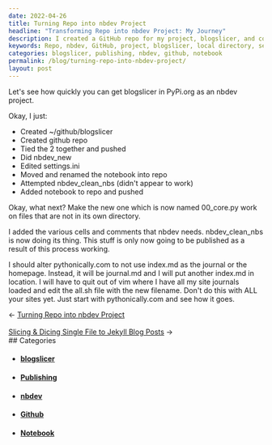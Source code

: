 ```yaml
---
date: 2022-04-26
title: Turning Repo into nbdev Project
headline: "Transforming Repo into nbdev Project: My Journey"
description: I created a GitHub repo for my project, blogslicer, and connected it to my local directory. After editing the settings.ini file, I moved and renamed the notebook into the repo, added the necessary cells and comments for nbdev, and attempted to publish the project. Finally, I altered pythonically.com to not use index.md as the journal. Read my blog post to learn how I did it!
keywords: Repo, nbdev, GitHub, project, blogslicer, local directory, settings.ini, notebook, cells, comments, publishing, pythonically.com, journal
categories: blogslicer, publishing, nbdev, github, notebook
permalink: /blog/turning-repo-into-nbdev-project/
layout: post
---
```



Let's see how quickly you can get blogslicer in PyPi.org as an nbdev project.

Okay, I just:

- Created ~/github/blogslicer
- Created github repo
- Tied the 2 together and pushed
- Did nbdev_new
- Edited settings.ini
- Moved and renamed the notebook into repo
- Attempted nbdev_clean_nbs (didn't appear to work)
- Added notebook to repo and pushed

Okay, what next? Make the new one which is now named 00_core.py work on files
that are not in its own directory.

I added the various cells and comments that nbdev needs. nbdev_clean_nbs is now
doing its thing. This stuff is only now going to be published as a result of
this process working.

I should alter pythonically.com to not use index.md as the journal or the
homepage. Instead, it will be journal.md and I will put another index.md in
location. I will have to quit out of vim where I have all my site journals
loaded and edit the all.sh file with the new filename. Don't do this with ALL
your sites yet. Just start with pythonically.com and see how it goes.


<div class="post-nav"><div class="post-nav-prev"><span class="arrow">&larr;&nbsp;</span><a href="/blog/turning-repo-into-nbdev-project">Turning Repo into nbdev Project</a></div> &nbsp; <div class="post-nav-next"><a href="/blog/slicing-dicing-single-file-to-jekyll-blog-posts">Slicing & Dicing Single File to Jekyll Blog Posts</a><span class="arrow">&nbsp;&rarr;</span></div></div>
## Categories

<ul>
<li><h4><a href='/blogslicer/'>blogslicer</a></h4></li>
<li><h4><a href='/publishing/'>Publishing</a></h4></li>
<li><h4><a href='/nbdev/'>nbdev</a></h4></li>
<li><h4><a href='/github/'>Github</a></h4></li>
<li><h4><a href='/notebook/'>Notebook</a></h4></li></ul>